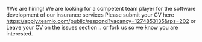 #We are hiring! 
We are looking for a competent team player for the software development of our insurance services
Please submit your CV here https://apply.teamio.com/public/respond?vacancy=1274853135&rps=202
or Leave your CV on the issues section
.. or fork us so we know you are interested.
